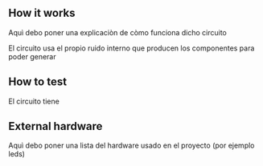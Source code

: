 <!---

This file is used to generate your project datasheet. Please fill in the information below and delete any unused
sections.

You can also include images in this folder and reference them in the markdown. Each image must be less than
512 kb in size, and the combined size of all images must be less than 1 MB.
-->

## How it works

Aquì debo poner una explicaciòn de còmo funciona dicho circuito

 El circuito usa el propio ruido interno que producen los componentes para poder generar 

## How to test

El circuito tiene 

## External hardware

Aquì debo poner una lista del hardware usado en el proyecto (por ejemplo leds)
